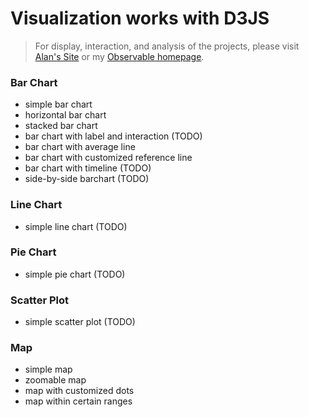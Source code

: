 # Visualization works with D3JS
> For display, interaction, and analysis of the projects, please visit [Alan's Site](https://alan-zhufengxu.com "Alan's Site") or my [Observable homepage](https://beta.observablehq.com/@alandelip "Observable Notebook for d3").

### Bar Chart
- simple bar chart
- horizontal bar chart
- stacked bar chart
- bar chart with label and interaction (TODO)
- bar chart with average line
- bar chart with customized reference line
- bar chart with timeline (TODO)
- side-by-side barchart (TODO)

### Line Chart
- simple line chart (TODO)

### Pie Chart
- simple pie chart (TODO)

### Scatter Plot
- simple scatter plot (TODO)

### Map
- simple map
- zoomable map
- map with customized dots
- map within certain ranges